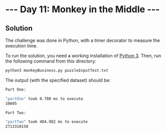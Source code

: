 # --- Day 11: Monkey in the Middle ---

## Solution

The challenge was done in Python, with a timer decorator to measure the execution time.

To run the solution, you need a working installation of [Python 3](https://www.python.org/downloads/). Then, run the following command from this directory:

```sh
python3 monkeyBusiness.py puzzleInputTest.txt
```

The output (with the specified dataset) should be:

```sh
Part One: 

"partOne" took 0.780 ms to execute
10605

Part Two: 

"partTwo" took 404.982 ms to execute
2713310158
```
